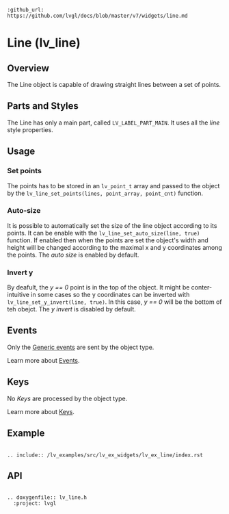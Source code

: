 ```eval_rst
:github_url: https://github.com/lvgl/docs/blob/master/v7/widgets/line.md
```
# Line (lv_line)

## Overview
The Line object is capable of drawing straight lines between a set of points.

## Parts and Styles
The Line has only a main part, called `LV_LABEL_PART_MAIN`. It uses all the *line* style properties.

## Usage

### Set points 
The points has to be stored in an `lv_point_t` array and passed to the object by the `lv_line_set_points(lines, point_array, point_cnt)` function. 

### Auto-size
It is possible to automatically set the size of the line object according to its points. 
It can be enable with the `lv_line_set_auto_size(line, true)` function. 
If enabled then when the points are set the object's width and height will be changed according to the maximal x and y coordinates among the points. The *auto size* is enabled by default.

### Invert y
By deafult, the *y == 0* point is in the top of the object. It might be conter-intuitive in some cases so the y coordinates can be inverted with `lv_line_set_y_invert(line, true)`. In this case,  *y == 0* will be the bottom of teh obejct. 
The *y invert* is disabled by default.

## Events
Only the [Generic events](/overview/event.html#generic-events) are sent by the object type.

Learn more about [Events](/overview/event).

## Keys
No *Keys* are processed by the object type.

Learn more about [Keys](/overview/indev).

## Example

```eval_rst

.. include:: /lv_examples/src/lv_ex_widgets/lv_ex_line/index.rst

```

## API 

```eval_rst

.. doxygenfile:: lv_line.h
  :project: lvgl
        
```
